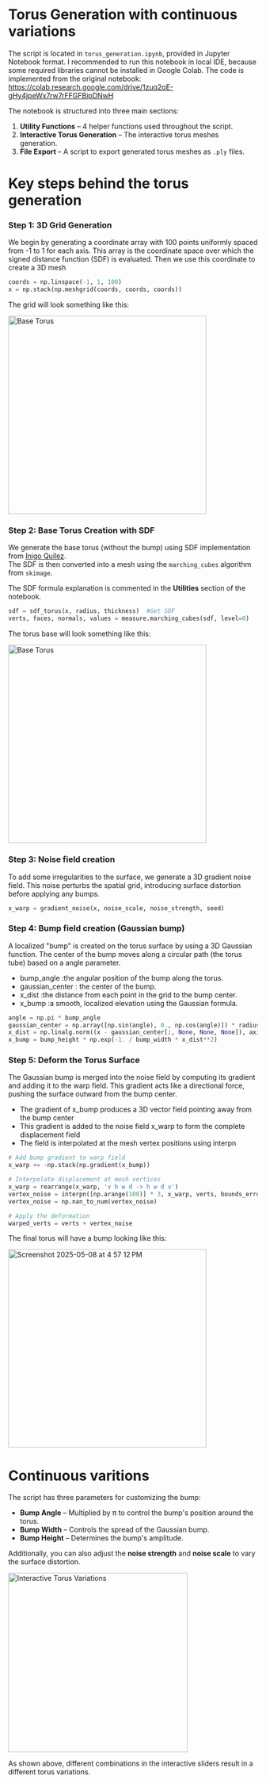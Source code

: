 # Torus Generation with continuous variations

The script is located in `torus_generation.ipynb`, provided in Jupyter Notebook format. I recommended to run this notebook in local IDE, because some required libraries cannot be installed in Google Colab. The code is implemented from the original notebook: https://colab.research.google.com/drive/1zuq2qE-gHy4jpeWx7rw7rFFGFBipDNwH

The notebook is structured into three main sections:

1. **Utility Functions** – 4 helper functions used throughout the script.  
2. **Interactive Torus Generation** – The interactive torus meshes generation.  
3. **File Export** – A script to export generated torus meshes as `.ply` files.


# Key steps behind the torus generation

### Step 1: 3D Grid Generation

We begin by generating a coordinate array with 100 points uniformly spaced from -1 to 1 for each axis. This array is the coordinate space over which the signed distance function (SDF) is evaluated. Then we use this coordinate to create a 3D mesh 

```python
coords = np.linspace(-1, 1, 100)
x = np.stack(np.meshgrid(coords, coords, coords))
```

The grid will look something like this:

<img src="https://github.com/user-attachments/assets/135be419-9007-47ac-b898-f8ff52e421a9" alt="Base Torus" width="400"/>


### Step 2: Base Torus Creation with SDF

We generate the base torus (without the bump) using SDF implementation from [Inigo Quilez](https://iquilezles.org/articles/distfunctions/).  
The SDF is then converted into a mesh using the `marching_cubes` algorithm from `skimage`.

The SDF formula explanation is commented in the **Utilities** section of the notebook.

```python
sdf = sdf_torus(x, radius, thickness)  #Get SDF 
verts, faces, normals, values = measure.marching_cubes(sdf, level=0)
```

The torus base will look something like this:

<img src="https://github.com/user-attachments/assets/6b6b4754-d4d9-4e91-b6de-c73eee623ca7" alt="Base Torus" width="400"/>


### Step 3: Noise field creation

To add some irregularities to the surface, we generate a 3D gradient noise field. This noise perturbs the spatial grid, introducing surface distortion before applying any bumps. 

```python
x_warp = gradient_noise(x, noise_scale, noise_strength, seed)
```


### Step 4:  Bump field creation (Gaussian bump)

A localized "bump" is created on the torus surface by using a 3D Gaussian function. The center of the bump moves along a circular path (the torus tube) based on a angle parameter.

- bump_angle :the angular position of the bump along the torus.
- gaussian_center : the center of the bump.
- x_dist :the distance from each point in the grid to the bump center.
- x_bump :a smooth, localized elevation using the Gaussian formula.

```python 
angle = np.pi * bump_angle
gaussian_center = np.array([np.sin(angle), 0., np.cos(angle)]) * radius
x_dist = np.linalg.norm((x - gaussian_center[:, None, None, None]), axis=0)
x_bump = bump_height * np.exp(-1. / bump_width * x_dist**2)
```


### Step 5: Deform the Torus Surface

The Gaussian bump is merged into the noise field by computing its gradient and adding it to the warp field.  This gradient acts like a directional force, pushing the surface outward from the bump center. 
- The gradient of x_bump produces a 3D vector field pointing away from the bump center 
- This gradient is added to the noise field x_warp to form the complete displacement field
- The field is interpolated at the mesh vertex positions using interpn
  
```python
# Add bump gradient to warp field
x_warp += -np.stack(np.gradient(x_bump))

# Interpolate displacement at mesh vertices
x_warp = rearrange(x_warp, 'v h w d -> h w d v')
vertex_noise = interpn([np.arange(100)] * 3, x_warp, verts, bounds_error=False, fill_value=0)
vertex_noise = np.nan_to_num(vertex_noise)

# Apply the deformation
warped_verts = verts + vertex_noise
```

The final torus will have a bump looking like this:

<img width="400" alt="Screenshot 2025-05-08 at 4 57 12 PM" src="https://github.com/user-attachments/assets/49ee560a-dbe6-44ec-b795-2c2ae427501c" />

# Continuous varitions

The script has three parameters for customizing the bump:

- **Bump Angle** – Multiplied by π to control the bump's position around the torus.
- **Bump Width** – Controls the spread of the Gaussian bump.
- **Bump Height** – Determines the bump's amplitude.

Additionally, you can also adjust the **noise strength** and **noise scale** to vary the surface distortion.

<img width="362" alt="Interactive Torus Variations" src="https://github.com/user-attachments/assets/55f30b44-f9ff-4eda-9d36-1a45145fa690" />

As shown above, different combinations in the interactive sliders result in a different torus variations.




